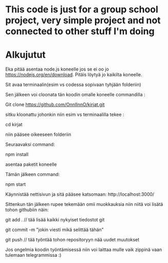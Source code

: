 # This code is just for a group school project, very simple project and not connected to other stuff I'm doing

# Alkujutut

Eka pitää asentaa node.js koneelle jos se ei oo jo https://nodejs.org/en/download. Pitäis löytyä jo kaikilta koneelle.

Sit avaa terminaalin(esim vs codessa sopivaan tyhjään folderiin)

Sen jälkeen voi cloonata tän koodin omalle koneelle commandilla :

Git clone https://github.com/OnnIInnO/kirjat.git

sitku kloonattu johonkin niin esim vs terminaalilla tekee :

cd kirjat

niin pääsee oikeeseen folderiin

Seuraavaksi command:

npm install

asentaa paketit koneelle

Tämän jälkeen command:

npm start

Käynnistää nettisivun ja sitä pääsee katsomaan: http://localhost:3000/

Sittenkun tän jälkeen rupee tekemään omii muokkauksia niin niitä voi lisätä tohon githubiin näin:

git add . // tää lisää kaikki nykyiset tiedostot git

git commit -m "jokin viesti mikä selittää tähän"

git push // tää työntää tohon repositoryyn nää uudet muutokset

Jos ongelmia koodin työntämisessä niin voi laittaa mulle vaik zippinä vaan tulemaan telegrammissa :)
